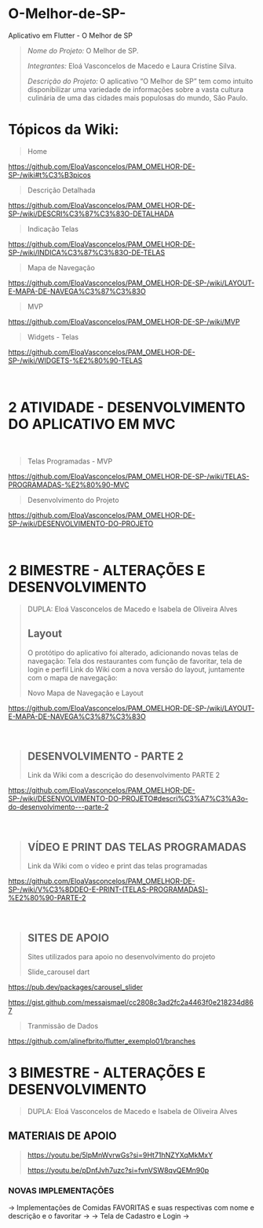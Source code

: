 # O-Melhor-de-SP-
Aplicativo em Flutter - O Melhor de SP

> *Nome do Projeto:* O Melhor de SP.
> 
> *Integrantes:* Eloá Vasconcelos de Macedo e Laura Cristine Silva.
> 
> *Descrição do Projeto:* O aplicativo “O Melhor de SP” tem como intuito disponibilizar uma variedade de informações sobre a vasta cultura culinária de uma das cidades mais populosas do mundo, São Paulo. 
> 


# Tópicos da Wiki:
> 
> Home
>
https://github.com/EloaVasconcelos/PAM_OMELHOR-DE-SP-/wiki#t%C3%B3picos
>
> Descrição Detalhada
> 
https://github.com/EloaVasconcelos/PAM_OMELHOR-DE-SP-/wiki/DESCRI%C3%87%C3%83O-DETALHADA
>
> Indicação Telas
>
https://github.com/EloaVasconcelos/PAM_OMELHOR-DE-SP-/wiki/INDICA%C3%87%C3%83O-DE-TELAS
>
> Mapa de Navegação
>
https://github.com/EloaVasconcelos/PAM_OMELHOR-DE-SP-/wiki/LAYOUT-E-MAPA-DE-NAVEGA%C3%87%C3%83O
>
> MVP
>
https://github.com/EloaVasconcelos/PAM_OMELHOR-DE-SP-/wiki/MVP
>
> Widgets - Telas
>
https://github.com/EloaVasconcelos/PAM_OMELHOR-DE-SP-/wiki/WIDGETS-%E2%80%90-TELAS

<br>

# 2 ATIVIDADE - DESENVOLVIMENTO DO APLICATIVO EM MVC

<br>

> Telas Programadas - MVP
>
https://github.com/EloaVasconcelos/PAM_OMELHOR-DE-SP-/wiki/TELAS-PROGRAMADAS-%E2%80%90-MVC
>
> Desenvolvimento do Projeto
>
https://github.com/EloaVasconcelos/PAM_OMELHOR-DE-SP-/wiki/DESENVOLVIMENTO-DO-PROJETO

<BR>

# 2 BIMESTRE - ALTERAÇÕES E DESENVOLVIMENTO 
> DUPLA: Eloá Vasconcelos de Macedo e Isabela de Oliveira Alves
>
> ## Layout
>
> O protótipo do aplicativo foi alterado, adicionando novas telas de navegação: Tela dos restaurantes com função de favoritar, tela de login e perfil 
> Link do Wiki com a nova versão do layout, juntamente com o mapa de navegação:
> 
> Novo Mapa de Navegação e Layout 
>
https://github.com/EloaVasconcelos/PAM_OMELHOR-DE-SP-/wiki/LAYOUT-E-MAPA-DE-NAVEGA%C3%87%C3%83O
>

<BR>

>
> ## DESENVOLVIMENTO - PARTE 2
> 
> Link da Wiki com a descrição do desenvolvimento PARTE 2 
>
https://github.com/EloaVasconcelos/PAM_OMELHOR-DE-SP-/wiki/DESENVOLVIMENTO-DO-PROJETO#descri%C3%A7%C3%A3o-do-desenvolvimento---parte-2
>



<BR>

>
> ## VÍDEO E PRINT DAS TELAS PROGRAMADAS 
> 
> Link da Wiki com o vídeo e print das telas programadas 
>
https://github.com/EloaVasconcelos/PAM_OMELHOR-DE-SP-/wiki/V%C3%8DDEO-E-PRINT-(TELAS-PROGRAMADAS)-%E2%80%90-PARTE-2
>


<BR>

>
> ## SITES DE APOIO  
> 
> Sites utilizados para apoio no desenvolvimento do projeto 
>
> Slide_carousel dart
>
https://pub.dev/packages/carousel_slider
>
https://gist.github.com/messaismael/cc2808c3ad2fc2a4463f0e218234d867
>
> Tranmissão de Dados
>
https://github.com/alinefbrito/flutter_exemplo01/branches



# 3 BIMESTRE - ALTERAÇÕES E DESENVOLVIMENTO 
> DUPLA: Eloá Vasconcelos de Macedo e Isabela de Oliveira Alves
>
>
## MATERIAIS DE APOIO

>
> https://youtu.be/5lpMnWvrwGs?si=9Ht71hNZYXqMkMxY
>
> https://youtu.be/pDnfJvh7uzc?si=fvnVSW8qvQEMn90p



### NOVAS IMPLEMENTAÇÕES 
-> Implementações de Comidas FAVORITAS e suas respectivas com nome e descrição e o favoritar 
-> 
-> Tela de Cadastro e Login 
-> 

